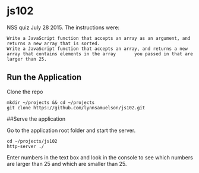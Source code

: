# js102

NSS quiz July 28 2015.  The instructions were:

    Write a JavaScript function that accepts an array as an argument, and returns a new array that is sorted.
    Write a JavaScript function that accepts an array, and returns a new array that contains elements in the array       you passed in that are larger than 25.
    
## Run the Application

Clone the repo

    mkdir ~/projects && cd ~/projects
    git clone https://github.com/lynnsamuelson/js102.git


##Serve the application

Go to the application root folder and start the server.

    cd ~/projects/js102
    http-server ./ 
    
  Enter numbers in the text box and look in the console to see which numbers are larger than 25 and which are smaller than 25.
    
